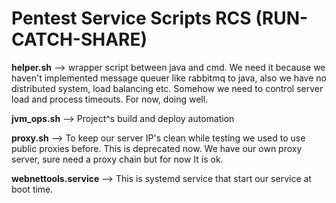 # Pentest Service Scripts RCS (RUN-CATCH-SHARE)

**helper.sh** --> wrapper script between java and cmd. We need it because we haven't implemented message queuer like rabbitmq to java, also we have no distributed system, load balancing etc. Somehow we need to control server load and process timeouts. For now, doing well.

**jvm_ops.sh** --> Project^s build and deploy automation

**proxy.sh** --> To keep our server IP's clean while testing we used to use public proxies before. This is deprecated now. We have our own proxy server, sure need a proxy chain but for now It is ok.

**webnettools.service** --> This is systemd service that start our service at boot time.

